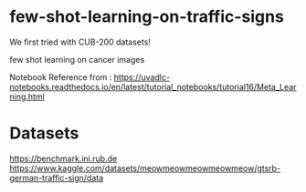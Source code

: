 # few-shot-learning-on-traffic-signs
We first tried with CUB-200 datasets!

few shot learning on cancer images

Notebook Reference from : https://uvadlc-notebooks.readthedocs.io/en/latest/tutorial_notebooks/tutorial16/Meta_Learning.html

# Datasets
https://benchmark.ini.rub.de
https://www.kaggle.com/datasets/meowmeowmeowmeowmeow/gtsrb-german-traffic-sign/data
